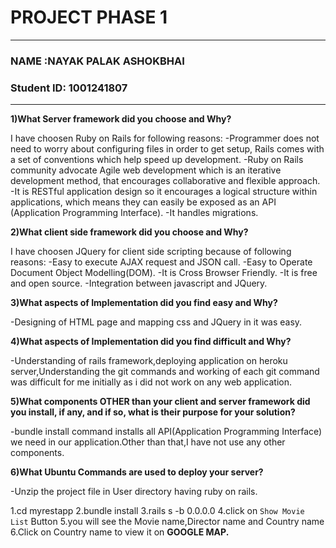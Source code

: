 # **PROJECT PHASE 1** #

----------


### **NAME :NAYAK PALAK ASHOKBHAI** ###


### **Student ID: 1001241807** ###

----------

**1)What Server framework did you choose and Why?**

I have choosen Ruby on Rails for following reasons:
-Programmer does not need to worry about configuring files in order to get setup, Rails comes with a set of conventions which help speed up development.
-Ruby on Rails community advocate Agile web development which is an iterative development method, that encourages collaborative and flexible approach.
-It is RESTful application design so it encourages a logical structure within applications, which means they can easily be exposed as an API (Application Programming Interface).
-It handles migrations.

**2)What client side framework did you choose and Why?**

I have choosen JQuery for client side scripting because of following reasons: 
-Easy to execute AJAX request and JSON call.
-Easy to Operate Document Object Modelling(DOM).
-It is Cross Browser Friendly.
-It is free and open source.
-Integration between javascript and JQuery.

**3)What aspects of Implementation did you find easy and Why?**

-Designing of HTML page and mapping css and JQuery in it was easy.

**4)What aspects of Implementation did you find difficult and Why?**

-Understanding of rails framework,deploying application on heroku server,Understanding the git commands and working of each git command was difficult for me initially as i did not work on any web application.

**5)What components OTHER than your client and server framework did you install, if any, and if so, what is their purpose for your solution?**

-bundle install command installs all API(Application Programming Interface) we need in our application.Other than that,I have not use any other components.

**6)What Ubuntu Commands are used to deploy your server?**

-Unzip the project file in User directory having ruby on rails.

1.cd myrestapp 2.bundle install 3.rails s -b 0.0.0.0 4.click on `Show Movie List` Button 5.you will see the Movie name,Director name and Country name 6.Click on Country name to view it on **GOOGLE MAP.**

